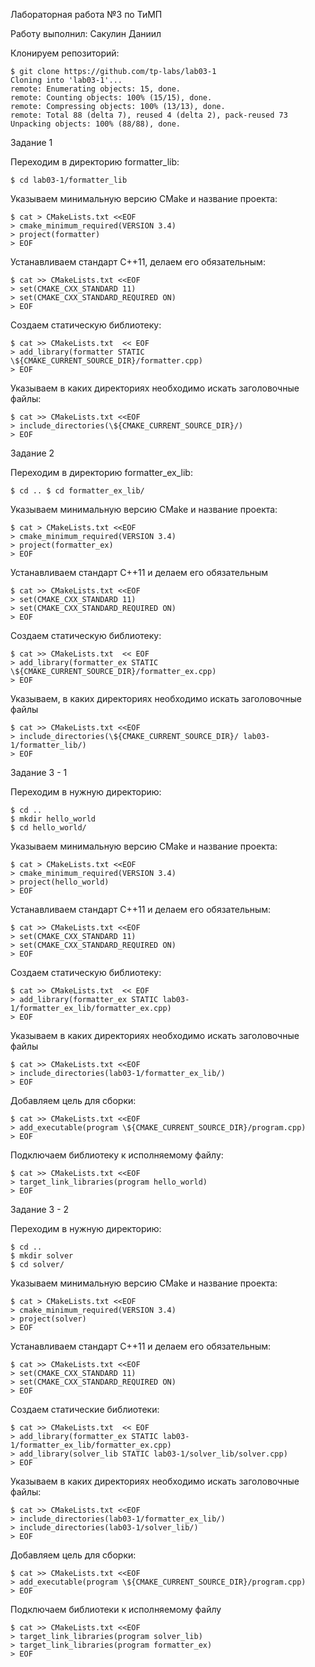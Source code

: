 Лабораторная работа №3 по ТиМП

Работу выполнил: Сакулин Даниил

Клонируем репозиторий:

```
$ git clone https://github.com/tp-labs/lab03-1
Cloning into 'lab03-1'...
remote: Enumerating objects: 15, done.
remote: Counting objects: 100% (15/15), done.
remote: Compressing objects: 100% (13/13), done.
remote: Total 88 (delta 7), reused 4 (delta 2), pack-reused 73
Unpacking objects: 100% (88/88), done.
```

Задание 1

Переходим в директорию formatter_lib:

```
$ cd lab03-1/formatter_lib
```

Указываем минимальную версию CMake и название проекта:

```
$ cat > CMakeLists.txt <<EOF
> cmake_minimum_required(VERSION 3.4)
> project(formatter)
> EOF
```

Устанавливаем стандарт С++11, делаем его обязательным:

```
$ cat >> CMakeLists.txt <<EOF
> set(CMAKE_CXX_STANDARD 11)
> set(CMAKE_CXX_STANDARD_REQUIRED ON)
> EOF
```

Создаем статическую библиотеку:

```
$ cat >> CMakeLists.txt  << EOF
> add_library(formatter STATIC \${CMAKE_CURRENT_SOURCE_DIR}/formatter.cpp)
> EOF
```

Указываем в каких директориях необходимо искать заголовочные файлы:

```
$ cat >> CMakeLists.txt <<EOF
> include_directories(\${CMAKE_CURRENT_SOURCE_DIR}/)
> EOF
```

Задание 2

Переходим в директорию formatter_ex_lib:

```
$ cd .. $ cd formatter_ex_lib/
```

Указываем минимальную версию CMake и название проекта:

```
$ cat > CMakeLists.txt <<EOF
> cmake_minimum_required(VERSION 3.4)
> project(formatter_ex)
> EOF
```

Устанавливаем стандарт С++11 и делаем его обязательным

```
$ cat >> CMakeLists.txt <<EOF
> set(CMAKE_CXX_STANDARD 11)
> set(CMAKE_CXX_STANDARD_REQUIRED ON)
> EOF
```

Создаем статическую библиотеку:

```
$ cat >> CMakeLists.txt  << EOF
> add_library(formatter_ex STATIC \${CMAKE_CURRENT_SOURCE_DIR}/formatter_ex.cpp)
> EOF
```

Указываем, в каких директориях необходимо искать заголовочные файлы

```
$ cat >> CMakeLists.txt <<EOF
> include_directories(\${CMAKE_CURRENT_SOURCE_DIR}/ lab03-1/formatter_lib/)
> EOF
```

Задание 3 - 1

Переходим в нужную директорию:

```
$ cd ..
$ mkdir hello_world
$ cd hello_world/
```

Указываем минимальную версию CMake и название проекта:

```
$ cat > CMakeLists.txt <<EOF
> cmake_minimum_required(VERSION 3.4)
> project(hello_world)
> EOF
```

Устанавливаем стандарт С++11 и делаем его обязательным:

```
$ cat >> CMakeLists.txt <<EOF
> set(CMAKE_CXX_STANDARD 11)
> set(CMAKE_CXX_STANDARD_REQUIRED ON)
> EOF
```

Создаем статическую библиотеку:

```
$ cat >> CMakeLists.txt  << EOF
> add_library(formatter_ex STATIC lab03-1/formatter_ex_lib/formatter_ex.cpp)
> EOF
```

Указываем в каких директориях необходимо искать заголовочные файлы

```
$ cat >> CMakeLists.txt <<EOF
> include_directories(lab03-1/formatter_ex_lib/)
> EOF
```

Добавляем цель для сборки:

```
$ cat >> CMakeLists.txt <<EOF
> add_executable(program \${CMAKE_CURRENT_SOURCE_DIR}/program.cpp)
> EOF
```

Подключаем библиотеку к исполняемому файлу:

```
$ cat >> CMakeLists.txt <<EOF
> target_link_libraries(program hello_world)
> EOF 
```

Задание 3 - 2

Переходим в нужную директорию:
```
$ cd ..
$ mkdir solver
$ cd solver/
```

Указываем минимальную версию CMake и название проекта:

```
$ cat > CMakeLists.txt <<EOF
> cmake_minimum_required(VERSION 3.4)
> project(solver)
> EOF
```

Устанавливаем стандарт С++11 и делаем его обязательным:

```
$ cat >> CMakeLists.txt <<EOF
> set(CMAKE_CXX_STANDARD 11)
> set(CMAKE_CXX_STANDARD_REQUIRED ON)
> EOF
```

Создаем статические библиотеки:

```
$ cat >> CMakeLists.txt  << EOF
> add_library(formatter_ex STATIC lab03-1/formatter_ex_lib/formatter_ex.cpp)
> add_library(solver_lib STATIC lab03-1/solver_lib/solver.cpp)
> EOF
```

Указываем в каких директориях необходимо искать заголовочные файлы:

```
$ cat >> CMakeLists.txt <<EOF
> include_directories(lab03-1/formatter_ex_lib/)
> include_directories(lab03-1/solver_lib/)
> EOF
```

Добавляем цель для сборки:

```
$ cat >> CMakeLists.txt <<EOF
> add_executable(program \${CMAKE_CURRENT_SOURCE_DIR}/program.cpp)
> EOF
```

Подключаем библиотеки к исполняемому файлу

```
$ cat >> CMakeLists.txt <<EOF
> target_link_libraries(program solver_lib)
> target_link_libraries(program formatter_ex)
> EOF 
```
